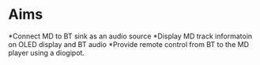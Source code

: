 # Aims
  
*Connect MD to BT sink as an audio source
*Display MD track informatoin on OLED display and BT audio
*Provide remote control from BT to the MD player using a diogipot.
